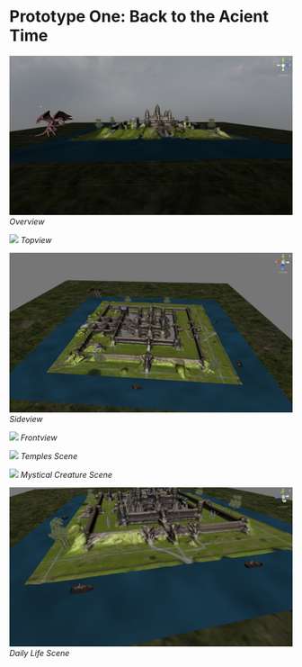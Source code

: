 # Prototype One: Back to the Acient Time





<!-- <img src="images/overview.png" width="800" height="434">
<img src="images/topview2.png" width="800" height="434">
<img src="images/overview2.png" width="800" height="434">
<img src="images/frontview.png" width="800" height="434">
<img src="images/closeview.png" width="800" height="434">
<img src="images/dragon.png" width="800" height="434">
<img src="images/boats.png" width="800" height="434"> -->

![](images/overview.png)
*Overview*

![](images/Topview.png)
*Topview*

![](images/overview2.png)
*Sideview*

![](images/frontview.png)
*Frontview*

![](images/closeview.png)
*Temples Scene*

![](images/dragon.png)
*Mystical Creature Scene*

![](images/boats.png)
*Daily Life Scene*

